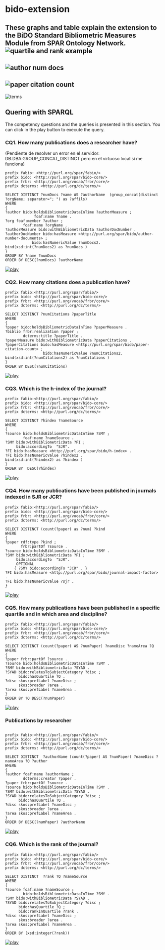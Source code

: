 # bido-extension
These graphs and table explain the extension to the BiDO Standard Bibliometric Measures Module from SPAR Ontology Network.
![quartile and rank example](https://user-images.githubusercontent.com/43136359/49281638-56492380-f48d-11e8-8c7e-334c1bbf89e1.jpeg)
-----------------------------------------------------------------------------------------------------------------------------------
![author num docs](https://user-images.githubusercontent.com/43136359/49303926-4f410600-f4cb-11e8-9407-8541b6ea6676.jpeg)
-----------------------------------------------------------------------------------------------------------------------------------
![paper citation count](https://user-images.githubusercontent.com/43136359/49304447-a7c4d300-f4cc-11e8-9f54-1abc9890fb03.png)
-----------------------------------------------------------------------------------------------------------------------------------
![terms](https://user-images.githubusercontent.com/43136359/49304551-f6726d00-f4cc-11e8-8b63-06f48ebe3fac.JPG)

## Quering with SPARQL  
The competency questions and the queries is presented in this section. You can click in the play button to execute the query.  
### CQ1. How many publications does a researcher have?
(Pendiente de resolver un error en el servidor: DB.DBA.GROUP_CONCAT_DISTINCT pero en el virtuoso local sí me funciona)
```
prefix fabio: <http://purl.org/spar/fabio/>  
prefix bido: <http://purl.org/spar/bido-core/>  
prefix frbr: <http://purl.org/vocab/frbr/core/>  
prefix dcterms: <http://purl.org/dc/terms/>  
  
SELECT DISTINCT ?numDocs ?name AS ?authorName  (group_concat(distinct ?orgName; separator="; ") as ?affils)  
WHERE  
{  
?author bido:holdsBibliometricDataInTime ?authorMeasure ;   
             foaf:name ?name .  
?org foaf:member ?author ;  
        foaf:name ?orgName .  
?authorMeasure bido:withBibliometricData ?authorDocNumber .  
?authorDocNumber bido:hasMeasure <http://purl.org/spar/bido/author-number-documents> ;  
            bido:hasNumericValue ?numDocs2.  
bind(xsd:int(?numDocs2) as ?numDocs )  
}   
GROUP BY ?name ?numDocs  
ORDER BY DESC(?numDocs) ?authorName  
```
[![play](https://user-images.githubusercontent.com/43136359/47848297-3959fb80-ddce-11e8-8124-4f86d53d4d2a.png)](http://spar.linkeddata.es/sparql)  
### CQ2. How many citations does a publication have? 
```
prefix fabio:<http://purl.org/spar/fabio/>  
prefix bido: <http://purl.org/spar/bido-core/>  
prefix frbr: <http://purl.org/vocab/frbr/core/>      
prefix dcterms: <http://purl.org/dc/terms/>  
  
SELECT DISTINCT ?numCitations ?paperTitle  
WHERE  
{  
?paper bido:holdsBibliometricDataInTime ?paperMeasure .  
?biblio frbr:realization ?paper ;  
        dcterms:title ?paperTitle .  
?paperMeasure bido:withBibliometricData ?paperCitations .  
?paperCitations bido:hasMeasure <http://purl.org/spar/bido/paper-citation-count> ;  
                 bido:hasNumericValue ?numCitations2.  
bind(xsd:int(?numCitations2) as ?numCitations )  
}  
ORDER BY DESC(?numCitations)  
```
[![play](https://user-images.githubusercontent.com/43136359/47848297-3959fb80-ddce-11e8-8124-4f86d53d4d2a.png)](https://bit.ly/2Qhzx37)  
### CQ3. Which is the h-index of the journal?
```
prefix fabio:<http://purl.org/spar/fabio/>  
prefix bido: <http://purl.org/spar/bido-core/>  
prefix frbr: <http://purl.org/vocab/frbr/core/>     
prefix dcterms: <http://purl.org/dc/terms/>  
  
SELECT DISTINCT ?hindex ?nameSource  
WHERE  
{  
?source bido:holdsBibliometricDataInTime ?SMY ;  
        foaf:name ?nameSource .      
?SMY bido:withBibliometricData ?FI ;  
     bido:accordingTo  "SJR".  
?FI bido:hasMeasure <http://purl.org/spar/bido/h-index> .  
?FI bido:hasNumericValue ?hindex2 .  
bind(xsd:int(?hindex2) as ?hindex )  
}  
ORDER BY  DESC(?hindex)  
```
[![play](https://user-images.githubusercontent.com/43136359/47848297-3959fb80-ddce-11e8-8124-4f86d53d4d2a.png)](https://bit.ly/2R9AR5d)  
### CQ4. How many publications have been published in journals indexed in SJR or JCR?
```
prefix fabio:<http://purl.org/spar/fabio/>  
prefix bido: <http://purl.org/spar/bido-core/>  
prefix frbr: <http://purl.org/vocab/frbr/core/>      
prefix dcterms: <http://purl.org/dc/terms/>  
  
SELECT DISTINCT (count(?paper) as ?num) ?kind  
WHERE  
{  
?paper rdf:type ?kind ;  
       frbr:partOf ?source .  
?source bido:holdsBibliometricDataInTime ?SMY .        
?SMY bido:withBibliometricData ?FI ;  
     bido:accordingTo  "SJR".  
     OPTIONAL  
    { ?SMY bido:accordingTo "JCR" . }  
?FI bido:hasMeasure <http://purl.org/spar/bido/journal-impact-factor> .  
?FI bido:hasNumericValue ?sjr .  
}  
```
[![play](https://user-images.githubusercontent.com/43136359/47848297-3959fb80-ddce-11e8-8124-4f86d53d4d2a.png)](https://bit.ly/2S76NYc)  
### CQ5. How many publications have been published in a specific quartile and in which area and discipline?
```
prefix fabio:<http://purl.org/spar/fabio/>  
prefix bido: <http://purl.org/spar/bido-core/>  
prefix frbr: <http://purl.org/vocab/frbr/core/>      
prefix dcterms: <http://purl.org/dc/terms/>  
  
SELECT DISTINCT (count(?paper) AS ?numPaper) ?nameDisc ?nameArea ?Q  
WHERE  
{  
?paper frbr:partOf ?source .  
?source bido:holdsBibliometricDataInTime ?SMY .  
?SMY bido:withBibliometricData ?SYAD .  
?SYAD bido:relatesToSubjectCategory ?disc ;  
      bido:hasQuartile ?Q .  
?disc skos:prefLabel ?nameDisc ;  
      skos:broader ?area .  
?area skos:prefLabel ?nameArea .  
}  
ORDER BY ?Q DESC(?numPaper)  
```
[![play](https://user-images.githubusercontent.com/43136359/47848297-3959fb80-ddce-11e8-8124-4f86d53d4d2a.png)](https://bit.ly/2BsF7HP)  
### Publications by researcher 
```
  
prefix fabio:<http://purl.org/spar/fabio/>  
prefix bido: <http://purl.org/spar/bido-core/>  
prefix frbr: <http://purl.org/vocab/frbr/core/>      
prefix dcterms: <http://purl.org/dc/terms/>  
  
SELECT DISTINCT  ?authorName (count(?paper) AS ?numPaper) ?nameDisc ?nameArea ?Q ?author  
WHERE  
{  
?author foaf:name ?authorName ;  
        dcterms:creator ?paper .  
?paper frbr:partOf ?source .  
?source bido:holdsBibliometricDataInTime ?SMY .  
?SMY bido:withBibliometricData ?SYAD .  
?SYAD bido:relatesToSubjectCategory ?disc ;  
      bido:hasQuartile ?Q .  
?disc skos:prefLabel ?nameDisc ;  
      skos:broader ?area .  
?area skos:prefLabel ?nameArea .  
}  
ORDER BY DESC(?numPaper) ?authorName  
```
[![play](https://user-images.githubusercontent.com/43136359/47848297-3959fb80-ddce-11e8-8124-4f86d53d4d2a.png)](https://bit.ly/2PMo8sK)   
### CQ6. Which is the rank of the journal?
```
prefix fabio:<http://purl.org/spar/fabio/>  
prefix bido: <http://purl.org/spar/bido-core/>  
prefix frbr: <http://purl.org/vocab/frbr/core/>      
prefix dcterms: <http://purl.org/dc/terms/>  
  
SELECT DISTINCT  ?rank ?Q ?nameSource  
WHERE  
{  
?source foaf:name ?nameSource ;  
        bido:holdsBibliometricDataInTime ?SMY .  
?SMY bido:withBibliometricData ?SYAD .  
?SYAD bido:relatesToSubjectCategory ?disc ;  
      bido:hasQuartile ?Q ;  
      bido:rankInQuartile ?rank .  
?disc skos:prefLabel ?nameDisc ;  
      skos:broader ?area .  
?area skos:prefLabel ?nameArea .  
}  
ORDER BY (xsd:integer(?rank))  
```
[![play](https://user-images.githubusercontent.com/43136359/47848297-3959fb80-ddce-11e8-8124-4f86d53d4d2a.png)](https://bit.ly/2S7coxG)  
